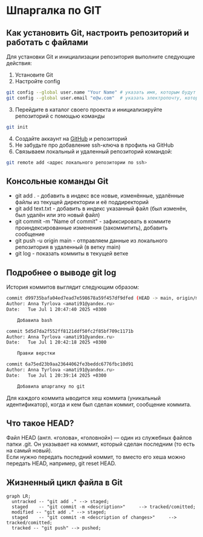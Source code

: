 # Шпаргалка по GIT  
## Как установить Git, настроить репозиторий и работать с файлами
Для установки Git и инициализации репозитория выполните следующие действия:   
1. Установите Git 
2. Настройте config
```bash
git config --global user.name "Your Name" # указать имя, которым будут подписаны коммиты  
git config --global user.email "e@w.com"  # указать электропочту, которая будет в описании коммитера
```
3. Перейдите в каталог своего проекта и инициализируйте репозиторий с помощью команды 
```bash
git init
```
4. Создайте аккаунт на [GitHub](https://github.com/) и репозиторий  
5. Не забудьте про добавление ssh-ключа в профиль на GitHub  
6. Связываем локальный и удаленный репозиторий командой:
```bash
git remote add <адрес локального репозитории по ssh>
```

## Консольные команды Git  
* git add . - добавить в индекс все новые, изменённые, удалённые файлы из текущей директории и её поддиректорий  
* git add text.txt - добавить в индекс указанный файл (был изменён, был удалён или это новый файл)  
* git commit -m "Name of commit" - зафиксировать в коммите проиндексированные изменения (закоммитить), добавить сообщение  
* git push -u origin main - отправляем данные из локального репозитория в удаленный (в ветку main)  
* git log - показать коммиты в текущей ветке

## Подробнее о выводе git log  
История коммитов выглядит следующим образом:  
```bash
commit d99735bafa04ed7ead7e598678a59f457df9dfed (HEAD -> main, origin/main)
Author: Anna Tyrlova <amati91@yandex.ru>
Date:   Tue Jul 1 20:47:40 2025 +0300

    Добавила bash

commit 5d5d7da2f552ff8121ddf50fc2f85bf709c1171b
Author: Anna Tyrlova <amati91@yandex.ru>
Date:   Tue Jul 1 20:42:18 2025 +0300

    Правки верстки

commit 6a75ed23b9aa23644062fe3beddc6776fbc10d91
Author: Anna Tyrlova <amati91@yandex.ru>
Date:   Tue Jul 1 20:39:14 2025 +0300

    Добавила шпаргалку по git
```
Для каждого коммита ыводится хеш коммита (уникальный идентификатор), когда и кем был сделан коммит, сообщение коммита.  

## Что такое HEAD?  
Файл HEAD (англ. «голова», «головной») — один из служебных файлов папки .git. Он указывает на коммит, который сделан последним (то есть на самый новый).  
Если нужно передать последний коммит, то вместо его хеша можно передать HEAD, например, git reset HEAD.  

## Жизненный цикл файла в Git  
```mermaid
graph LR;
  untracked -- "git add ." --> staged;
  staged    -- "git commit -m <description>"     --> tracked/comitted;
  modified -- "git add ." --> staged;
  staged    -- "git commit -m <description of changes>"     --> tracked/comitted;
  tracked -- "git push" --> pushed;           
```  

